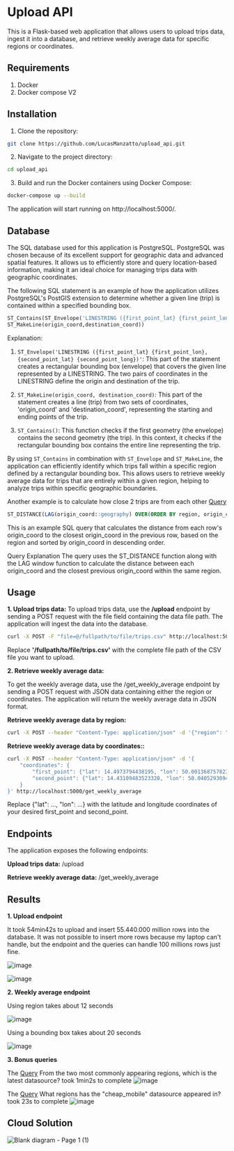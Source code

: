 # Upload API

This is a Flask-based web application that allows users to upload trips data, ingest it into a database, and retrieve weekly average data for specific regions or coordinates.

## Requirements
1. Docker
2. Docker compose V2

## Installation
1. Clone the repository:

```bash
git clone https://github.com/LucasManzatto/upload_api.git
```

2. Navigate to the project directory:
```bash
cd upload_api
```

3. Build and run the Docker containers using Docker Compose:

```bash
docker-compose up --build
```
The application will start running on http://localhost:5000/.

## Database
The SQL database used for this application is PostgreSQL. PostgreSQL was chosen because of its excellent support for geographic data and advanced spatial features. It allows us to efficiently store and query location-based information, making it an ideal choice for managing trips data with geographic coordinates.

The following SQL statement is an example of how the application utilizes PostgreSQL's PostGIS extension to determine whether a given line (trip) is contained within a specified bounding box.

```sql
ST_Contains(ST_Envelope('LINESTRING ({first_point_lat} {first_point_lon}, {second_point_lat} {second_point_long})'),
ST_MakeLine(origin_coord,destination_coord))
```

Explanation:

1. `ST_Envelope('LINESTRING ({first_point_lat} {first_point_lon}, {second_point_lat} {second_point_long})'`: This part of the statement creates a rectangular bounding box (envelope) that covers the given line represented by a LINESTRING. The two pairs of coordinates in the LINESTRING define the origin and destination of the trip.

2. `ST_MakeLine(origin_coord, destination_coord)`: This part of the statement creates a line (trip) from two sets of coordinates, 'origin_coord' and 'destination_coord', representing the starting and ending points of the trip.

3. `ST_Contains()`: This function checks if the first geometry (the envelope) contains the second geometry (the trip). In this context, it checks if the rectangular bounding box contains the entire line representing the trip.

By using `ST_Contains` in combination with `ST_Envelope` and `ST_MakeLine`, the application can efficiently identify which trips fall within a specific region defined by a rectangular bounding box. This allows users to retrieve weekly average data for trips that are entirely within a given region, helping to analyze trips within specific geographic boundaries.

Another example is to calculate how close 2 trips are from each other [Query](https://github.com/LucasManzatto/upload_api/blob/main/app/queries/postgres/scripts/similar_trips.sql)

```sql
ST_DISTANCE(LAG(origin_coord::geography) OVER(ORDER BY region, origin_coord DESC), origin_coord::geography) AS origin_distance_to_closest
```
This is an example SQL query that calculates the distance from each row's origin_coord to the closest origin_coord in the previous row, based on the region and sorted by origin_coord in descending order.

Query Explanation
The query uses the ST_DISTANCE function along with the LAG window function to calculate the distance between each origin_coord and the closest previous origin_coord within the same region.

## Usage

**1. Upload trips data:**
To upload trips data, use the **/upload** endpoint by sending a POST request with the file field containing the data file path. The application will ingest the data into the database.

```bash
curl -X POST -F "file=@/fullpath/to/file/trips.csv" http://localhost:5000/upload
```
Replace **'/fullpath/to/file/trips.csv'** with the complete file path of the CSV file you want to upload.

**2. Retrieve weekly average data:**

To get the weekly average data, use the /get_weekly_average endpoint by sending a POST request with JSON data containing either the region or coordinates. The application will return the weekly average data in JSON format.

**Retrieve weekly average data by region:**
```bash
curl -X POST --header "Content-Type: application/json" -d '{"region": "Prague"}' http://localhost:5000/get_weekly_average
```

**Retrieve weekly average data by coordinates::**

```bash
curl -X POST --header "Content-Type: application/json" -d '{
    "coordinates": {
        "first_point": {"lat": 14.4973794438195, "lon": 50.00136875782316},
        "second_point": {"lat": 14.43109483523328, "lon": 50.04052930943246}
    }
}' http://localhost:5000/get_weekly_average
```
Replace {"lat": ..., "lon": ...} with the latitude and longitude coordinates of your desired first_point and second_point.

## Endpoints
The application exposes the following endpoints:

**Upload trips data:** /upload

**Retrieve weekly average data:** /get_weekly_average


## Results

**1. Upload endpoint**

It took 54min42s to upload and insert 55.440.000 million rows into the database. It was not possible to insert more rows because my laptop can't handle, but the endpoint and the queries can handle 100 millions rows just fine.

![image](https://github.com/LucasManzatto/upload_api/assets/12992999/c6b99af3-ee80-40f2-9863-96f10f04f518)

![image](https://github.com/LucasManzatto/upload_api/assets/12992999/da373dfb-bdce-4e8d-b516-7c032321a3ef)

**2. Weekly average endpoint**

Using region takes about 12 seconds

![image](https://github.com/LucasManzatto/upload_api/assets/12992999/fa1453e5-9941-4baf-97a7-ce598aea8302)

Using a bounding box takes about 20 seconds

![image](https://github.com/LucasManzatto/upload_api/assets/12992999/52fa0732-a974-4a28-8661-917a4084783e)

**3. Bonus queries**

The [Query](https://github.com/LucasManzatto/upload_api/blob/main/app/queries/postgres/scripts/latest_datasource_from_common_regions.sql) From the two most commonly appearing regions, which is the latest datasource? took 1min2s to complete
![image](https://github.com/LucasManzatto/upload_api/assets/12992999/28d108d2-1907-4e21-a923-8f4b44b664b4)

The [Query](https://github.com/LucasManzatto/upload_api/blob/main/app/queries/postgres/scripts/datasource_in_regions.sql) What regions has the "cheap_mobile" datasource appeared in? took 23s to complete
![image](https://github.com/LucasManzatto/upload_api/assets/12992999/8eb390e2-0e4d-48d9-bb77-6c006a905d1a)


## Cloud Solution

![Blank diagram - Page 1 (1)](https://github.com/LucasManzatto/upload_api/assets/12992999/1867eafa-c4e2-4cc4-8ff3-8a41545ab9e2)

